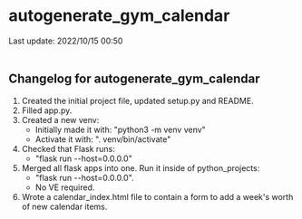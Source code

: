 # autogenerate_gym_calendar
Last update: 2022/10/15 00:50
<br><br>

## Changelog for autogenerate_gym_calendar

1. Created the initial project file, updated setup.py and README.
2. Filled app.py.
3. Created a new venv:
    - Initially made it with: "python3 -m venv venv"
    - Activate it with: ". venv/bin/activate"
4. Checked that Flask runs:
    - "flask run --host=0.0.0.0"
5. Merged all flask apps into one. Run it inside of python_projects:
    - "flask run --host=0.0.0.0".
    - No VE required.
6. Wrote a calendar_index.html file to contain a form to add a week's worth of new calendar items.
